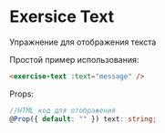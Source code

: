 # Exersice Text

Упражнение для отображения текста

Простой пример использования:
```html
<exercise-text :text="message" />
```

Props:

```ts
//HTML код для отображения
@Prop({ default: "" }) text: string;
```
